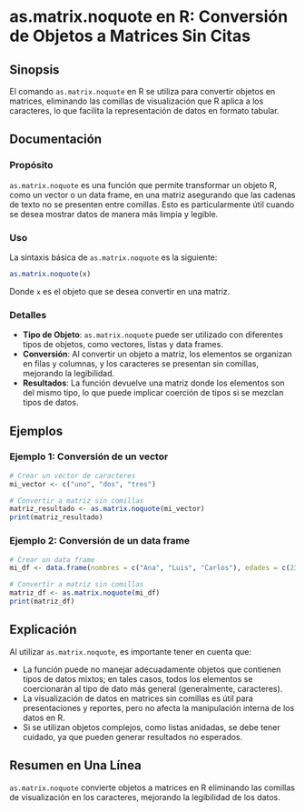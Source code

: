 <!--
Meta Description: # as.matrix.noquote en R: Conversión de Objetos a Matrices Sin Citas ## Sinopsis El comando `as.matrix.noquote` en R se utiliza para convertir objetos...
Meta Keywords: matrix, noquote, que, los, comillas
-->

# as.matrix.noquote en R: Conversión de Objetos a Matrices Sin Citas

## Sinopsis
El comando `as.matrix.noquote` en R se utiliza para convertir objetos en matrices, eliminando las comillas de visualización que R aplica a los caracteres, lo que facilita la representación de datos en formato tabular.

## Documentación

### Propósito
`as.matrix.noquote` es una función que permite transformar un objeto R, como un vector o un data frame, en una matriz asegurando que las cadenas de texto no se presenten entre comillas. Esto es particularmente útil cuando se desea mostrar datos de manera más limpia y legible.

### Uso
La sintaxis básica de `as.matrix.noquote` es la siguiente:

```R
as.matrix.noquote(x)
```

Donde `x` es el objeto que se desea convertir en una matriz.

### Detalles
- **Tipo de Objeto**: `as.matrix.noquote` puede ser utilizado con diferentes tipos de objetos, como vectores, listas y data frames.
- **Conversión**: Al convertir un objeto a matriz, los elementos se organizan en filas y columnas, y los caracteres se presentan sin comillas, mejorando la legibilidad.
- **Resultados**: La función devuelve una matriz donde los elementos son del mismo tipo, lo que puede implicar coerción de tipos si se mezclan tipos de datos.

## Ejemplos

### Ejemplo 1: Conversión de un vector
```R
# Crear un vector de caracteres
mi_vector <- c("uno", "dos", "tres")

# Convertir a matriz sin comillas
matriz_resultado <- as.matrix.noquote(mi_vector)
print(matriz_resultado)
```

### Ejemplo 2: Conversión de un data frame
```R
# Crear un data frame
mi_df <- data.frame(nombres = c("Ana", "Luis", "Carlos"), edades = c(23, 25, 30))

# Convertir a matriz sin comillas
matriz_df <- as.matrix.noquote(mi_df)
print(matriz_df)
```

## Explicación
Al utilizar `as.matrix.noquote`, es importante tener en cuenta que:

- La función puede no manejar adecuadamente objetos que contienen tipos de datos mixtos; en tales casos, todos los elementos se coercionarán al tipo de dato más general (generalmente, caracteres).
- La visualización de datos en matrices sin comillas es útil para presentaciones y reportes, pero no afecta la manipulación interna de los datos en R.
- Si se utilizan objetos complejos, como listas anidadas, se debe tener cuidado, ya que pueden generar resultados no esperados.

## Resumen en Una Línea
`as.matrix.noquote` convierte objetos a matrices en R eliminando las comillas de visualización en los caracteres, mejorando la legibilidad de los datos.